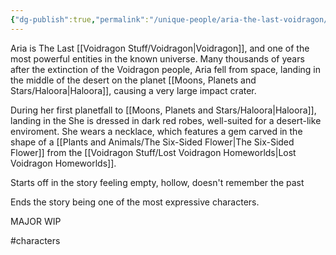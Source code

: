 ```yaml
---
{"dg-publish":true,"permalink":"/unique-people/aria-the-last-voidragon/"}
---
```


Aria is The Last [[Voidragon Stuff/Voidragon\|Voidragon]], and one of the most powerful entities in the known universe. Many thousands of years after the extinction of the Voidragon people, Aria fell from space, landing in the middle of the desert on the planet [[Moons, Planets and Stars/Haloora\|Haloora]], causing a very large impact crater.

During her first planetfall to [[Moons, Planets and Stars/Haloora\|Haloora]], landing in the She is dressed in dark red robes, well-suited for a desert-like enviroment. She wears a necklace, which features a gem carved in the shape of a [[Plants and Animals/The Six-Sided Flower\|The Six-Sided Flower]] from the [[Voidragon Stuff/Lost Voidragon Homeworlds\|Lost Voidragon Homeworlds]]. 

Starts off in the story feeling empty, hollow, doesn't remember the past

Ends the story being one of the most expressive characters.

MAJOR WIP

#characters